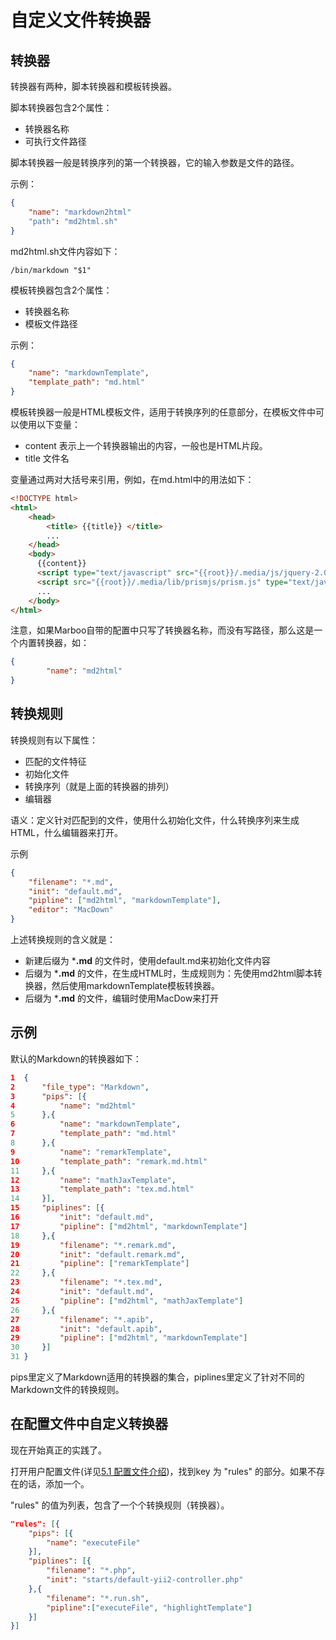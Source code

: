 # 自定义文件转换器

<!--
create time: 2015-10-15 23:02:29
Author: amoblin

This file is created by Marboo<http://marboo.io> template file $MARBOO_HOME/.media/starts/default.md
本文件由 Marboo<http://marboo.io> 模板文件 $MARBOO_HOME/.media/starts/default.md 创建
-->

## 转换器

转换器有两种，脚本转换器和模板转换器。

脚本转换器包含2个属性：

- 转换器名称
- 可执行文件路径

脚本转换器一般是转换序列的第一个转换器，它的输入参数是文件的路径。

示例：

```json
{
    "name": "markdown2html"
    "path": "md2html.sh"
}
```

md2html.sh文件内容如下：

```shell
/bin/markdown "$1"
```

模板转换器包含2个属性：

- 转换器名称
- 模板文件路径

示例：

```json
{
    "name": "markdownTemplate",
    "template_path": "md.html"
}
```

模板转换器一般是HTML模板文件，适用于转换序列的任意部分，在模板文件中可以使用以下变量：

- content 表示上一个转换器输出的内容，一般也是HTML片段。
- title   文件名

变量通过两对大括号来引用，例如，在md.html中的用法如下：

```html
<!DOCTYPE html>
<html>
    <head>
        <title> {{title}} </title>
        ...
    </head>
    <body>
      {{content}}
      <script type="text/javascript" src="{{root}}/.media/js/jquery-2.0.0.min.js"></script>
      <script src="{{root}}/.media/lib/prismjs/prism.js" type="text/javascript"></script>
      ...
    </body>
</html>
```

注意，如果Marboo自带的配置中只写了转换器名称，而没有写路径，那么这是一个内置转换器，如：

```json
{
        "name": "md2html"
}
```

## 转换规则

转换规则有以下属性：

- 匹配的文件特征
- 初始化文件
- 转换序列（就是上面的转换器的排列）
- 编辑器

语义：定义针对匹配到的文件，使用什么初始化文件，什么转换序列来生成HTML，什么编辑器来打开。

示例

```json
{
    "filename": "*.md",
    "init": "default.md",
    "pipline": ["md2html", "markdownTemplate"],
    "editor": "MacDown"
}
```

上述转换规则的含义就是：

- 新建后缀为 ***.md** 的文件时，使用default.md来初始化文件内容
- 后缀为 ***.md** 的文件，在生成HTML时，生成规则为：先使用md2html脚本转换器，然后使用markdownTemplate模板转换器。
- 后缀为 ***.md** 的文件，编辑时使用MacDow来打开

## 示例

默认的Markdown的转换器如下：

```json
1  {
2      "file_type": "Markdown",
3      "pips": [{
4          "name": "md2html"
5      },{
6          "name": "markdownTemplate",
7          "template_path": "md.html"
8      },{
9          "name": "remarkTemplate",
10         "template_path": "remark.md.html"
11     },{
12         "name": "mathJaxTemplate",
13         "template_path": "tex.md.html"
14     }],
15     "piplines": [{
16         "init": "default.md",
17         "pipline": ["md2html", "markdownTemplate"]
18     },{
19         "filename": "*.remark.md",
20         "init": "default.remark.md",
21         "pipline": ["remarkTemplate"]
22     },{
23         "filename": "*.tex.md",
24         "init": "default.md",
25         "pipline": ["md2html", "mathJaxTemplate"]
26     },{
27         "filename": "*.apib",
28         "init": "default.apib",
29         "pipline": ["md2html", "markdownTemplate"]
30     }]
31 }
```

pips里定义了Markdown适用的转换器的集合，piplines里定义了针对不同的Markdown文件的转换规则。


## 在配置文件中自定义转换器

现在开始真正的实践了。

打开用户配置文件(详见[5.1 配置文件介绍](./config-file.html))，找到key 为 "rules" 的部分。如果不存在的话，添加一个。

"rules" 的值为列表，包含了一个个转换规则（转换器）。

```json
"rules": [{
    "pips": [{
        "name": "executeFile"
    }],
	"piplines": [{
	    "filename": "*.php",
	    "init": "starts/default-yii2-controller.php"
    },{
	    "filename": "*.run.sh",
        "pipline":["executeFile", "highlightTemplate"]
	}]
}]
```
